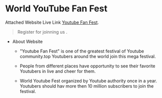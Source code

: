 # World YouTube Fan Fest

Attached Website Live Link [Youtube Fan Fest](https://youtubefest.netlify.app/).

> Register for joinning us .

- About Website

  - "Youtube Fan Fest" is one of the greatest festival of Youtube community.top Youtubers around the world join this mega festival.

  - People from different places have opportunity to see their favorite Youtubers in live and cheer for them.

  - World Youtube Fest organized by Youtube authority once in a year. Youtubers should hav more then 10 million subscribers to join the festival.
